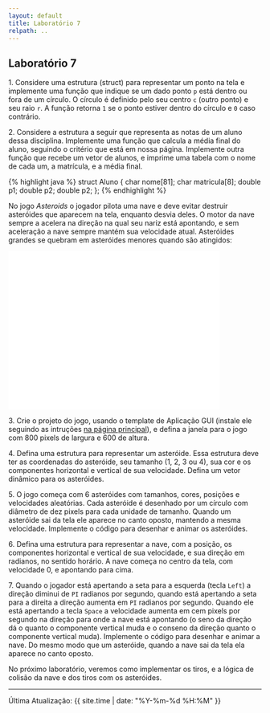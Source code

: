 ```yaml
---
layout: default
title: Laboratório 7
relpath: ..
---
```


## Laboratório 7

1\. Considere uma estrutura (struct) para representar um ponto na tela e
implemente uma função que indique se um dado ponto `p` está dentro
ou fora de um círculo. O círculo é definido pelo seu centro `c` (outro
ponto) e seu raio `r`. A função retorna `1` se o ponto estiver dentro
do círculo e `0` caso contrário.

2\. Considere a estrutura a seguir que representa as notas de um aluno
dessa disciplina. Implemente uma função que calcula a média final do aluno,
seguindo o critério que está em nossa página. Implemente outra função que
recebe um vetor de alunos, e imprime uma tabela com o nome de cada um, a
matrícula, e a média final.

{% highlight java %}
struct Aluno {
    char nome[81];
    char matricula[8];
    double p1;
    double p2;
    double p2;
};
{% endhighlight %}

No jogo *Asteroids* o jogador pilota uma nave e deve evitar destruir asteróides
que aparecem na tela, enquanto desvia deles. O motor da nave sempre a
acelera na direção na qual seu nariz está apontando, e sem aceleração a nave
sempre mantém sua velocidade atual. Asteróides grandes se quebram em asteróides
menores quando são atingidos:

<iframe width="420" height="315" src="//www.youtube.com/embed/WYSupJ5r2zo" frameborder="0" allowfullscreen="1">
dummy
</iframe>

3\. Crie o projeto do jogo, usando o template de Aplicação GUI (instale ele seguindo
as intruções [na página principal](index.html)), e defina a janela para o jogo
com 800 pixels de largura e 600 de altura.

4\. Defina uma estrutura para representar um asteróide. Essa estrutura deve ter
as coordenadas do asteróide, seu tamanho (1, 2, 3 ou 4), sua cor e os componentes
horizontal e vertical de sua velocidade. Defina um vetor dinâmico para os
asteróides.

5\. O jogo começa com 6 asteróides com tamanhos, cores, posições e velocidades
aleatórias. Cada asteróide é desenhado por um círculo com diâmetro de dez pixels
para cada unidade de tamanho. Quando um asteróide sai da tela ele aparece no canto
oposto, mantendo a mesma velocidade. Implemente o código para desenhar e animar
os asteróides.

6\. Defina uma estrutura para representar a nave, com a posição, os componentes
horizontal e vertical de sua velocidade, e sua direção em radianos, no sentido
horário. A nave começa no centro da tela, com velocidade 0, e apontando para cima.

7\. Quando o jogador está apertando a seta para a esquerda (tecla `Left`)
a direção diminui de `PI` radianos por segundo, quando está apertando
a seta para a direita a direção aumenta em `PI` radianos por segundo. Quando ele
está apertando a tecla `Space` a velocidade aumenta em cem pixels por segundo
na direção para onde a nave está apontando (o seno da direção 
dá o quanto o componente vertical muda e o conseno da direção quanto o componente
vertical muda). Implemente o código para desenhar e animar a nave. Do mesmo
modo que um asteróide, quando a nave sai da tela ela aparece no canto oposto.

No próximo laboratório, veremos como implementar os tiros, e a lógica de colisão
da nave e dos tiros com os asteróides.

* * * * *

Última Atualização: {{ site.time | date: "%Y-%m-%d %H:%M" }}


